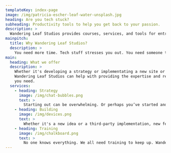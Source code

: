 ```yaml
---
templateKey: index-page
image: /img/patricia-escher-leaf-water-unsplash.jpg
heading: Are you tech stuck?
subheading: Productivity tools to help you get back to your passion.
description: >
  Wandering Leaf Studios provides courses, services, and tools for entrepreneurs and startups who don't need a full-time web development team or agency.
mainpitch:
  title: Why Wandering Leaf Studios?
  description: >
    You need more time. Tech stuff stresses you out. You need someone to take care of it so you don’t have to. That's where we come in.
main:
  heading: What we offer
  description: >
    Whether it's developing a strategy or implementating a new site or features,
    Wandering Leaf Studios can help with providing the expertise and resources
    you need.
  services:
    - heading: Strategy
      image: /img/chat-bubbles.png
      text: >
        Starting out can be overwhelming. Or perhaps you’ve started and not sure how to proceed with your website our new app. Let’s take time to map out your journey based on your goals so you don’t waste time and money going down the wrong path.
    - heading: Building
      image: /img/devices.png
      text: >
        Whether it's a new idea or a third-party implementation, new features tend to seem easy but cause headaches in the long-run. We’ll help you analyze and implement new features with no trouble and minimal trauma.
    - heading: Training
      image: /img/chalkboard.png
      text: >
        No one knows everything. We all need training to keep up. Wandering Leaf Studios can help keep your team up-to-date with the latest technology and trends.
---
```


